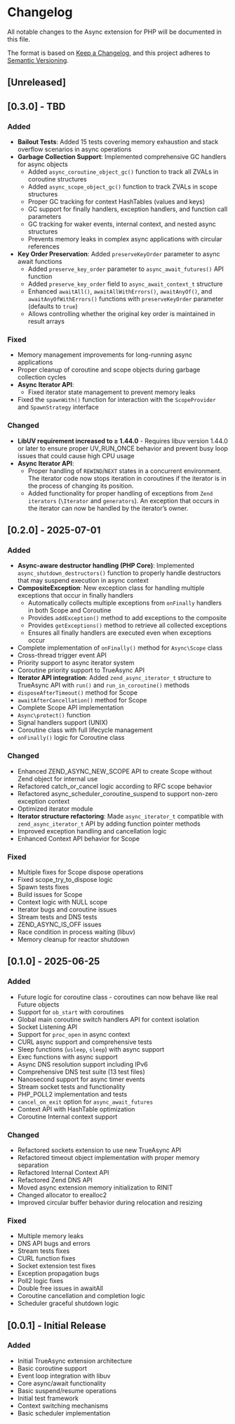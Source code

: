 # Changelog

All notable changes to the Async extension for PHP will be documented in this file.

The format is based on [Keep a Changelog](https://keepachangelog.com/en/1.0.0/),
and this project adheres to [Semantic Versioning](https://semver.org/spec/v2.0.0.html).

## [Unreleased]

## [0.3.0] - TBD

### Added
- **Bailout Tests**: Added 15 tests covering memory exhaustion and stack overflow scenarios in async operations
- **Garbage Collection Support**: Implemented comprehensive GC handlers for async objects
    - Added `async_coroutine_object_gc()` function to track all ZVALs in coroutine structures
    - Added `async_scope_object_gc()` function to track ZVALs in scope structures  
    - Proper GC tracking for context HashTables (values and keys)
    - GC support for finally handlers, exception handlers, and function call parameters
    - GC tracking for waker events, internal context, and nested async structures
    - Prevents memory leaks in complex async applications with circular references
- **Key Order Preservation**: Added `preserveKeyOrder` parameter to async await functions
    - Added `preserve_key_order` parameter to `async_await_futures()` API function
    - Added `preserve_key_order` field to `async_await_context_t` structure
    - Enhanced `awaitAll()`, `awaitAllWithErrors()`, `awaitAnyOf()`, and `awaitAnyOfWithErrors()` functions with `preserveKeyOrder` parameter (defaults to `true`)
    - Allows controlling whether the original key order is maintained in result arrays

### Fixed
- Memory management improvements for long-running async applications
- Proper cleanup of coroutine and scope objects during garbage collection cycles
- **Async Iterator API**:
    - Fixed iterator state management to prevent memory leaks
- Fixed the `spawnWith()` function for interaction with the `ScopeProvider` and `SpawnStrategy` interface

### Changed
- **LibUV requirement increased to ≥ 1.44.0** - Requires libuv version 1.44.0 or later to ensure proper UV_RUN_ONCE behavior and prevent busy loop issues that could cause high CPU usage
- **Async Iterator API**:
    - Proper handling of `REWIND`/`NEXT` states in a concurrent environment. 
      The iterator code now stops iteration in 
      coroutines if the iterator is in the process of changing its position.
    - Added functionality for proper handling of exceptions from `Zend iterators` (`\Iterator` and `generators`).
      An exception that occurs in the iterator can now be handled by the iterator’s owner.


## [0.2.0] - 2025-07-01

### Added
- **Async-aware destructor handling (PHP Core)**: Implemented `async_shutdown_destructors()` function to properly 
  handle destructors that may suspend execution in async context
- **CompositeException**: New exception class for handling multiple exceptions that occur in finally handlers
    - Automatically collects multiple exceptions from `onFinally` handlers in both Scope and Coroutine
    - Provides `addException()` method to add exceptions to the composite
    - Provides `getExceptions()` method to retrieve all collected exceptions
    - Ensures all finally handlers are executed even when exceptions occur
- Complete implementation of `onFinally()` method for `Async\Scope` class
- Cross-thread trigger event API
- Priority support to async iterator system
- Coroutine priority support to TrueAsync API
- **Iterator API integration**: Added `zend_async_iterator_t` structure to TrueAsync API with `run()` and `run_in_coroutine()` methods
- `disposeAfterTimeout()` method for Scope
- `awaitAfterCancellation()` method for Scope
- Complete Scope API implementation
- `Async\protect()` function
- Signal handlers support (UNIX)
- Coroutine class with full lifecycle management
- `onFinally()` logic for Coroutine class

### Changed
- Enhanced ZEND_ASYNC_NEW_SCOPE API to create Scope without Zend object for internal use
- Refactored catch_or_cancel logic according to RFC scope behavior
- Refactored async_scheduler_coroutine_suspend to support non-zero exception context
- Optimized iterator module
- **Iterator structure refactoring**: Made `async_iterator_t` compatible with `zend_async_iterator_t` API by adding function pointer methods
- Improved exception handling and cancellation logic
- Enhanced Context API behavior for Scope

### Fixed
- Multiple fixes for Scope dispose operations
- Fixed scope_try_to_dispose logic
- Spawn tests fixes
- Build issues for Scope
- Context logic with NULL scope
- Iterator bugs and coroutine issues
- Stream tests and DNS tests
- ZEND_ASYNC_IS_OFF issues
- Race condition in process waiting (libuv)
- Memory cleanup for reactor shutdown

## [0.1.0] - 2025-06-25

### Added
- Future logic for coroutine class - coroutines can now behave like real Future objects
- Support for `ob_start` with coroutines
- Global main coroutine switch handlers API for context isolation
- Socket Listening API
- Support for `proc_open` in async context
- CURL async support and comprehensive tests
- Sleep functions (`usleep`, `sleep`) with async support
- Exec functions with async support
- Async DNS resolution support including IPv6
- Comprehensive DNS test suite (13 test files)
- Nanosecond support for async timer events
- Stream socket tests and functionality
- PHP_POLL2 implementation and tests
- `cancel_on_exit` option for `async_await_futures`
- Context API with HashTable optimization
- Coroutine Internal context support

### Changed
- Refactored sockets extension to use new TrueAsync API
- Refactored timeout object implementation with proper memory separation
- Refactored Internal Context API
- Refactored Zend DNS API
- Moved async extension memory initialization to RINIT
- Changed allocator to erealloc2
- Improved circular buffer behavior during relocation and resizing

### Fixed
- Multiple memory leaks
- DNS API bugs and errors
- Stream tests fixes
- CURL function fixes
- Socket extension test fixes
- Exception propagation bugs
- Poll2 logic fixes
- Double free issues in awaitAll
- Coroutine cancellation and completion logic
- Scheduler graceful shutdown logic

## [0.0.1] - Initial Release

### Added
- Initial TrueAsync extension architecture
- Basic coroutine support
- Event loop integration with libuv
- Core async/await functionality
- Basic suspend/resume operations
- Initial test framework
- Context switching mechanisms
- Basic scheduler implementation